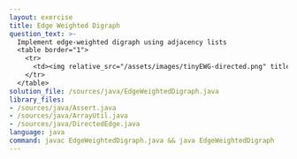 ```yaml
---
layout: exercise
title: Edge Weighted Digraph
question_text: >-
  Implement edge-weighted digraph using adjacency lists
  <table border="1">
    <tr>
      <td><img relative_src="/assets/images/tinyEWG-directed.png" title="tinyEWG-directed"></td>
    </tr>
  </table>
solution_file: /sources/java/EdgeWeightedDigraph.java
library_files:
- /sources/java/Assert.java
- /sources/java/ArrayUtil.java
- /sources/java/DirectedEdge.java
language: java
command: javac EdgeWeightedDigraph.java && java EdgeWeightedDigraph
---
```

